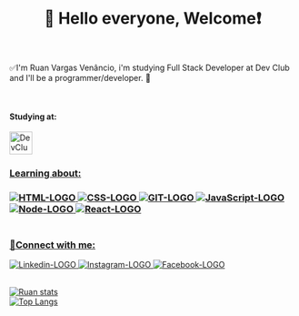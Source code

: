 <h1 align ="center">💢 Hello everyone, Welcome❗</h1> <br>

<p>✅I'm Ruan Vargas Venâncio, i'm studying Full Stack Developer at Dev Club and I'll be a programmer/developer. 🚧 </p> <br>
<h4>Studying at: <br></h4>
<a href="https://rodolfomori.com.br/devclub/"><img src="https://rodolfomori.com.br/wp-content/webp-express/webp-images/uploads/elementor/thumbs/LOGO_1-pl6s0w83bob17fyv2myc9hccfjkrd6md916y3lfbcg.png.webp"  width=40px alt="DevClubLOGO">



<h3>Learning about:<h3> 
  
<img src="https://img.shields.io/badge/HTML5-E34F26?style=for-the-badge&logo=html5&logoColor=white" alt=HTML-LOGO>
<img src="https://img.shields.io/badge/CSS3-1572B6?style=for-the-badge&logo=css3&logoColor=white" alt=CSS-LOGO>
<img src="https://img.shields.io/badge/GitHub-100000?style=for-the-badge&logo=github&logoColor=white" alt=GIT-LOGO>
<img src="https://img.shields.io/badge/JavaScript-F7DF1E?style=for-the-badge&logo=javascript&logoColor=black" alt=JavaScript-LOGO>
<img src="https://img.shields.io/badge/Node.js-43853D?style=for-the-badge&logo=node.js&logoColor=white" alt=Node-LOGO>
<img src="https://img.shields.io/badge/React-20232A?style=for-the-badge&logo=react&logoColor=61DAFB" alt=React-LOGO>
<br> <br>

<h3>📡Connect with me:</h3>

<a href="https://www.linkedin.com/in/ruan-v-venancio97/" target="_blank"><img src="https://img.shields.io/badge/LinkedIn-0077B5?style=for-the-badge&logo=linkedin&logoColor=white" alt=Linkedin-LOGO>
<a href="https://www.instagram.com/ruanvenancio97/" target="_blank"><img src="https://img.shields.io/badge/Instagram-E4405F?style=for-the-badge&logo=instagram&logoColor=white" alt=Instagram-LOGO>
<a href="https://www.facebook.com/ruan.venancio.754/" target="_blank"><img src="https://img.shields.io/badge/Facebook-1877F2?style=for-the-badge&logo=facebook&logoColor=white" alt="Facebook-LOGO">
<br><br>

![Ruan stats](https://github-readme-stats.vercel.app/api?username=RvvN24&show_icons=true&theme=merko) <br>
![Top Langs](https://github-readme-stats.vercel.app/api/top-langs/?username=RvvN24&layout=compact&theme=merko)



